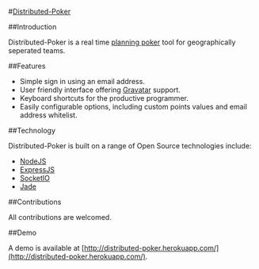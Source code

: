 #[Distributed-Poker](http://distributed-poker.herokuapp.com/)

##Introduction

Distributed-Poker is a real time [planning poker](http://en.wikipedia.org/wiki/Planning_poker) tool for geographically seperated teams.

##Features

* Simple sign in using an email address.
* User friendly interface offering [Gravatar](https://en.gravatar.com/) support.
* Keyboard shortcuts for the productive programmer.
* Easily configurable options, including custom points values and email address whitelist.

##Technology

Distributed-Poker is built on a range of Open Source technologies include:

* [NodeJS](http://nodejs.org/)
* [ExpressJS](http://expressjs.com/)
* [SocketIO](http://socket.io/)
* [Jade](http://jade-lang.com/)

##Contributions

All contributions are welcomed.

##Demo

A demo is available at [http://distributed-poker.herokuapp.com/](http://distributed-poker.herokuapp.com/).